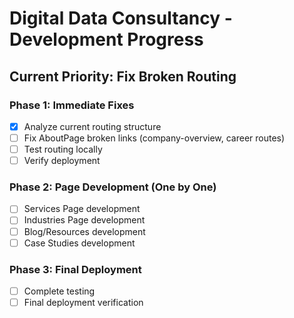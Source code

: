 # Digital Data Consultancy - Development Progress

## Current Priority: Fix Broken Routing

### Phase 1: Immediate Fixes
- [x] Analyze current routing structure
- [ ] Fix AboutPage broken links (company-overview, career routes)
- [ ] Test routing locally
- [ ] Verify deployment

### Phase 2: Page Development (One by One)
- [ ] Services Page development
- [ ] Industries Page development  
- [ ] Blog/Resources development
- [ ] Case Studies development

### Phase 3: Final Deployment
- [ ] Complete testing
- [ ] Final deployment verification
